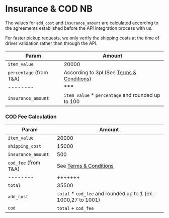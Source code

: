 # Insurance & COD NB

The values for `add_cost` and `insurance_amount` are calculated according to the agreements established before the API integration process with us.

For faster pickup requests, we only verify the shipping costs at the time of driver validation rather than through the API.

| Param                   | Amount                                                                               |
| ----------------------- | ------------------------------------------------------------------------------------ |
| `item_value`            | 20000                                                                                |
| `percentage` (from T&A) | According to 3pl (See [Terms & Conditions](https://kiriminaja.com/syarat-ketentuan)) |
| --------                | **\*\*\***                                                                           |
| `insurance_amount`      | `item_value` \* `percentage` and rounded up to 100                                   |

### COD Fee Calculation

| Param                | Amount                                                            |
| -------------------- | ----------------------------------------------------------------- |
| `item_value`         | 20000                                                             |
| `shipping_cost`      | 15000                                                             |
| `insurance_amount`   | 500                                                               |
| `cod_fee` (from T&A) | See [Terms & Conditions](https://kiriminaja.com/syarat-ketentuan) |
| --------             | +++++++                                                           |
| `total`              | 35500                                                             |
| `add_cost`           | `total` \* `cod_fee` and rounded up to 1 (ex : 1000,27 to 1001)   |
| `cod`                | `total` + `cod_fee`                                               |
